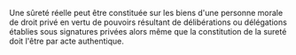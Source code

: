 Une sûreté réelle peut être constituée sur les biens d'une personne morale de droit privé en vertu de pouvoirs résultant de délibérations ou délégations établies sous signatures privées alors même que la constitution de la sureté doit l'être par acte authentique.
